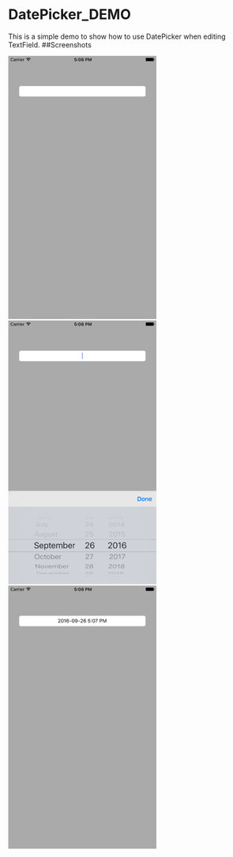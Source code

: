 # DatePicker_DEMO
This is a simple demo to show how to use DatePicker when editing TextField.
##Screenshots
<div style="float:left;">
    <img src="https://raw.githubusercontent.com/ithree1113/DatePicker_DEMO/master/ScreenShot/shot1.png" width="300">
    <img src="https://raw.githubusercontent.com/ithree1113/DatePicker_DEMO/master/ScreenShot/shot2.png" width="300">
    <img src="https://raw.githubusercontent.com/ithree1113/DatePicker_DEMO/master/ScreenShot/shot3.png" width="300">
    </div>
